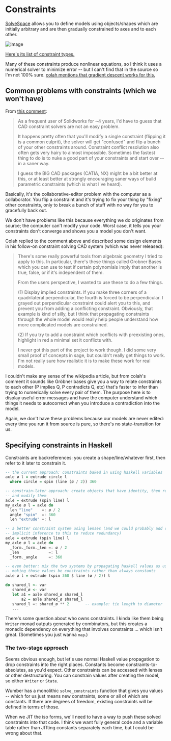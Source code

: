 # Constraints
[SolveSpace](http://solvespace.com) allows you to define models using
objects/shapes which are initially arbitrary and are then gradually constrained
to axes and to each other.

![image](http://images.libregraphicsworld.org/cad/2013/08/solvespace-gpled/sketch.png)

[Here's its list of constraint
types.](https://github.com/solvespace/solvespace/blob/master/src/constraint.cpp#L11)

Many of these constraints produce nonlinear equations, so I think it uses a
numerical solver to minimize error -- but I can't find that in the source so I'm
not 100% sure. [colah mentions that gradient descent works for
this.](https://news.ycombinator.com/item?id=9249305)


## Common problems with constraints (which we won't have)
From [this comment](https://news.ycombinator.com/item?id=9250546):

> As a frequent user of Solidworks for ~4 years, I'd have to guess that CAD
> constraint solvers are not an easy problem.
>
> It happens pretty often that you'll modify a single constraint (flipping it is
> a common culprit), the solver will get "confused" and flip a bunch of your
> other constraints around. Constraint conflict resolution also often gets very
> hairy to almost impossible. Sometimes the fastest thing to do is to nuke a
> good part of your constraints and start over -- in a saner way.
>
> I guess the BIG CAD packages (CATIA, NX) might be a bit better at this, or at
> least better at strongly encouraging saner ways of build parametric
> constraints (which is what I've heard).

Basically, it's the collaborative-editor problem with the computer as a
collaborator. You flip a constraint and it's trying to fix your thing by
"fixing" other constraints, only to break a bunch of stuff with no way for you
to gracefully back out.

We don't have problems like this because everything we do originates from
source; the computer can't modify your code. Worst case, it tells you your
constraints don't converge and shows you a model you don't want.

Colah replied to the comment above and described some design elements in his
follow-on constraint solving CAD system (which was never released):

> There's some really powerful tools from algebraic geometry I tried to apply to
> this. In particular, there's these things called Grobner Bases which you can
> use to test if certain polynomials imply that another is true, false, or if
> it's independent of them.
> 
> From the users perspective, I wanted to use these to do a few things.
> 
> (1) Display implied constraints. If you make three corners of a quadrilateral
> perpendicular, the fourth is forced to be perpendicular. I grayed out
> perpendicular constraint could alert you to this, and prevent you from adding
> a conflicting constraint. Obviously, that example is kind of silly, but I
> think that propagating constraints through the whole model would really help
> people understand how more complicated models are constrained.
> 
> (2) If you try to add a constraint which conflicts with preexisting ones,
> highlight in red a minimal set it conflicts with.
> 
> I never got this part of the project to work though. I did some very small
> proof of concepts in sage, but couldn't really get things to work. I'm not
> really sure how realistic it is to make these work for real models.

I couldn't make any sense of the wikipedia article, but from colah's comment it
sounds like Gröbner bases give you a way to relate constraints to each other (P
implies Q, P contradicts Q, etc) that's faster to infer than trying to
numerically solve every pair of them. The purpose here is to display useful
error messages and have the computer understand which things it needs to
autocorrect when you introduce a contradiction into the model.

Again, we don't have these problems because our models are never edited: every
time you run it from source is pure, so there's no state-transition for us.


## Specifying constraints in Haskell
Constraints are backreferences: you create a shape/line/whatever first, then
refer to it later to constrain it.

```haskell
-- the current approach: constraints baked in using haskell variables
axle ø l = extrude circle l
  where circle = spin (line (ø / 2)) 360

-- constrain-later approach: create objects that have identity, then refer back
-- and modify them
axle = extrude (spin line) l
my_axle ø l = axle do
  len "line"    =: ø / 2
  angle "spin"  =: 360
  len "extrude" =: l

-- a better constraint system using lenses (and we could probably add some
-- implicit inference to this to reduce redundancy)
axle = extrude (spin line) l
my_axle ø l = axle do
  _form._form._len =: ø / 2
  _len             =: l
  _form._angle     =: 360

-- even better: mix the two systems by propagating haskell values as usual, but
-- making those values be constraints rather than always constants
axle ø l = extrude (spin 360 $ line (ø / 2)) l

do shared_l <- var
   shared_ø <- var
   let a1 = axle shared_ø shared_l
       a2 = axle shared_ø shared_l
   shared_l =: shared_ø ** 2       -- example: tie length to diameter
   ...
```

There's some question about who owns constraints. I kinda like them being
`Writer` monad outputs generated by combinators, but this creates a monadic
dependency on everything that involves constraints ... which isn't great.
(Sometimes you just wanna `map`.)


### The two-stage approach
Seems obvious enough, but let's use normal Haskell value propagation to drop
constraints into the right places. Constants become constraints-to-absolutes, as
you'd expect. Other constraints can be accessed with lenses or other
destructuring. You can constrain values after creating the model, so either
`Writer` or `State`.

Wumber has a monolithic `solve_constraints` function that gives you values --
which for us just means new constraints, some or all of which are constants. If
there are degrees of freedom, existing constraints will be defined in terms of
those.

When we JIT the iso forms, we'll need to have a way to push these solved
constraints into that code. I think we want fully general code and a variable
table rather than JITting constants separately each time, but I could be wrong
about that.
